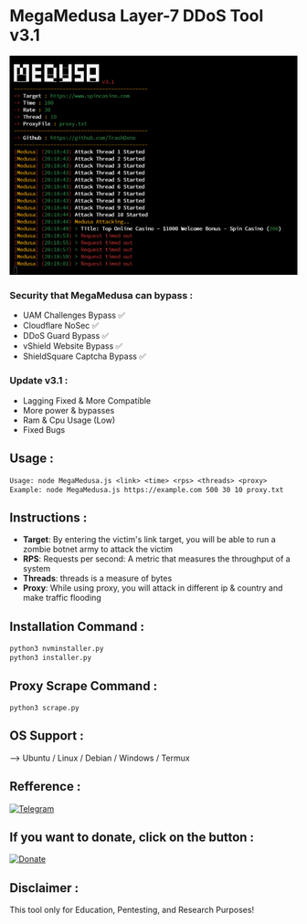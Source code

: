 # MegaMedusa Layer-7 DDoS Tool v3.1
 ![Screenshot_1](photo_2024-04-24_02-06-49.jpg)
 
 ### Security that MegaMedusa can bypass :
- UAM Challenges Bypass ✅
- Cloudflare NoSec ✅
- DDoS Guard Bypass ✅
- vShield Website Bypass ✅
- ShieldSquare Captcha Bypass ✅
  
 ### Update v3.1 :
- Lagging Fixed & More Compatible
- More power & bypasses
- Ram & Cpu Usage (Low)
- Fixed Bugs
 ## Usage :
```
Usage: node MegaMedusa.js <link> <time> <rps> <threads> <proxy> 
Example: node MegaMedusa.js https://example.com 500 30 10 proxy.txt 
```
## Instructions :
- **Target**: By entering the victim's link target, you will be able to run a zombie botnet army to attack the victim
- **RPS**: Requests per second: A metric that measures the throughput of a system
- **Threads**: threads is a measure of bytes
- **Proxy**: While using proxy, you will attack in different ip & country and make traffic flooding

 ## Installation Command :
```
python3 nvminstaller.py
python3 installer.py
```
 ## Proxy Scrape Command :
```
python3 scrape.py
```
 ## OS Support :
 --> Ubuntu / Linux / Debian / Windows / Termux

## Refference :
<a href="https://t.me/RipperSec"><img title="Telegram" src="https://img.shields.io/badge/RipperSec-blue?style=for-the-badge&logo=telegram"></a>

## If you want to donate, click on the button :
<a href="https://sociabuzz.com/kudagila/donate"><img title="Donate" src="https://img.shields.io/badge/Donate-KudaGila-yellow?style=for-the-badge&logo=github"></a>

## Disclaimer :
This tool only for Education, Pentesting, and Research Purposes!

